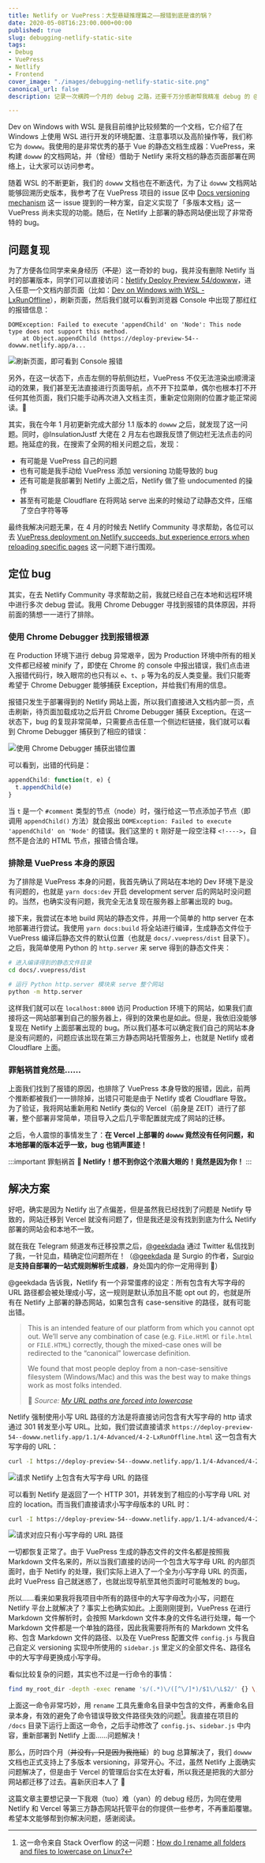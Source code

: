 ```yaml
---
title: Netlify or VuePress：大型悬疑推理篇之——报错到底是谁的锅？
date: 2020-05-08T16:23:00.000+00:00
published: true
slug: debugging-netlify-static-site
tags:
- Debug
- VuePress
- Netlify
- Frontend
cover_image: "./images/debugging-netlify-static-site.png"
canonical_url: false
description: 记录一次横跨一个月的 debug 之路，还要千万分感谢帮我精准 debug 的 @geekdada。

---
```

Dev on Windows with WSL 是我目前维护比较频繁的一个文档，它介绍了在 Windows 上使用 WSL 进行开发的环境配置、注意事项以及高阶操作等，我们称它为 `dowww`。我使用的是非常优秀的基于 Vue 的静态文档生成器：VuePress，来构建 `dowww` 的文档网站，并（曾经）借助于 Netlify 来将文档的静态页面部署在网络上，让大家可以访问参考。

随着 WSL 的不断更新，我们的 `dowww` 文档也在不断迭代，为了让 `dowww` 文档网站能够回溯历史版本，我参考了在 VuePress 项目的 issue 区中 [Docs versioning mechanism](https://github.com/vuejs/vuepress/issues/1018) 这一 issue 提到的一种方案，自定义实现了「多版本文档」这一 VuePress 尚未实现的功能。随后，在 Netlify 上部署的静态网站便出现了非常奇特的 bug。

## 问题复现

为了方便各位同学来亲身经历（~~不是~~）这一奇妙的 bug，我并没有删除 Netlify 当时的部署版本，同学们可以直接访问：[Netlify Deploy Preview 54/dowww](https://deploy-preview-54--dowww.netlify.app)，进入任意一个文档内部页面（比如：[Dev on Windows with WSL - LxRunOffline](https://deploy-preview-54--dowww.netlify.app/1.1/4-Advanced/4-2-LxRunOffline.html)），刷新页面，然后我们就可以看到浏览器 Console 中出现了那红红的报错信息：

    DOMException: Failed to execute 'appendChild' on 'Node': This node type does not support this method.
        at Object.appendChild (https://deploy-preview-54--dowww.netlify.app/a...

![刷新页面，即可看到 Console 报错](https://i.loli.net/2020/05/12/ELSOZk4YmoHn81h.png)

另外，在这一状态下，点击左侧的导航侧边栏，VuePress 不仅无法渲染出顺滑滚动的效果，我们甚至无法直接进行页面导航，点不开下拉菜单，偶尔也根本打不开任何其他页面，我们只能手动再次进入文档主页，重新定位刚刚的位置才能正常阅读。🎃

其实，我在今年 1 月初更新完成大部分 1.1 版本的 `dowww` 之后，就发现了这一问题。同时，@InsulationJustf 大佬在 2 月左右也跟我反馈了侧边栏无法点击的问题。拖延症的我，在搜索了全网的相关问题之后，发现：

* 有可能是 VuePress 自己的问题
* 也有可能是我手动给 VuePress 添加 versioning 功能导致的 bug
* 还有可能是我部署到 Netlify 上面之后，Netlify 做了些 undocumented 的操作
* 甚至有可能是 Cloudflare 在将网站 serve 出来的时候动了动静态文件，压缩了空白字符等等

最终我解决问题无果，在 4 月的时候去 Netlify Community 寻求帮助，各位可以去 [VuePress deployment on Netlify succeeds, but experience errors when reloading specific pages](https://community.netlify.com/t/vuepress-deployment-on-netlify-succeeds-but-experience-errors-when-reloading-specific-pages/12606) 这一问题下进行围观。

## 定位 bug

其实，在去 Netlify Community 寻求帮助之前，我就已经自己在本地和远程环境中进行多次 debug 尝试。我用 Chrome Debugger 寻找到报错的具体原因，并将前面的猜想一一进行了排除。

### 使用 Chrome Debugger 找到报错根源

在 Production 环境下进行 debug 异常艰辛，因为 Production 环境中所有的相关文件都已经被 minify 了，即使在 Chrome 的 console 中报出错误，我们点击进入报错代码行，映入眼帘的也只有以 `e`、`t`、`p` 等为名的反人类变量。我们只能寄希望于 Chrome Debugger 能够捕获 Exception，并给我们有用的信息。

报错只发生于部署得到的 Netlify 网站上面，所以我们直接进入文档内部一页，点击刷新，待页面加载成功之后开启 Chrome Debugger 捕获 Exception。在这一状态下，bug 的复现非常简单，只需要点击任意一个侧边栏链接，我们就可以看到 Chrome Debugger 捕获到了相应的错误：

![使用 Chrome Debugger 捕获出错位置](https://i.loli.net/2020/05/12/CsaWuSQ3k4rvAnt.png)

可以看到，出错的代码是：

```javascript
appendChild: function(t, e) {
  t.appendChild(e)
}
```

当 `t` 是一个 `#comment` 类型的节点（node）时，强行给这一节点添加子节点（即调用 `appendChild()` 方法）就会报出 `DOMException: Failed to execute 'appendChild' on 'Node'` 的错误。我们这里的 `t` 刚好是一段空注释 `<!---->`，自然不是合法的 HTML 节点，报错合情合理。

### 排除是 VuePress 本身的原因

为了排除是 VuePress 本身的问题，我首先确认了网站在本地的 Dev 环境下是没有问题的，也就是 `yarn docs:dev` 开启 development server 后的网站时没问题的。当然，也确实没有问题，我完全无法复现在服务器上部署出现的 bug。

接下来，我尝试在本地 build 网站的静态文件，并用一个简单的 http server 在本地部署进行尝试。我使用 `yarn docs:build` 将全站进行编译，生成静态文件位于 VuePress 编译后静态文件的默认位置（也就是 `docs/.vuepress/dist` 目录下）。之后，我简单使用 Python 的 `http.server` 来 serve 得到的静态文件夹：

```bash
# 进入编译得到的静态文件目录
cd docs/.vuepress/dist

# 运行 Python http.server 模块来 serve 整个网站
python -m http.server
```

这样我们就可以在 `localhost:8000` 访问 Production 环境下的网站，如果我们直接将这一网站部署到自己的服务器上，得到的效果也是如此。但是，我依旧没能够复现在 Netlify 上面部署出现的 bug。所以我们基本可以确定我们自己的网站本身是没有问题的，问题应该出现在第三方静态网站托管服务上，也就是 Netlify 或者 Cloudflare 上面。

### 罪魁祸首竟然是……

上面我们找到了报错的原因，也排除了 VuePress 本身导致的报错，因此，前两个推断都被我们一一排除掉，出错只可能是由于 Netlify 或者 Cloudflare 导致。为了验证，我将网站重新用和 Netlify 类似的 Vercel（前身是 ZEIT）进行了部署，整个部署非常简单，项目导入之后几乎零配置就完成了网站的迁移。

之后，令人震惊的事情发生了：**在 Vercel 上部署的 `dowww` 竟然没有任何问题，和本地部署的版本近乎一致，bug 也销声匿迹！**

:::important 罪魁祸首
**🌚 Netlify！想不到你这个浓眉大眼的！竟然是因为你！**
:::

## 解决方案

好吧，确实是因为 Netlify 出了点偏差，但是虽然我已经找到了问题是 Netlify 导致的，网站迁移到 Vercel 就没有问题了，但是我还是没有找到到底为什么 Netlify 部署的网站会和本地不一致。

就在我在 Telegram 频道发布迁移投票之后，[@geekdada](https://twitter.com/geekdada) 通过 Twitter 私信找到了我，一针见血，精确定位问题所在！（[@geekdada](https://twitter.com/geekdada) 是 Surgio 的作者，[Surgio](https://github.com/geekdada/surgio) 是**支持自部署的一站式规则解析生成器**，身处国内的你一定用得到 🚀）

@geekdada 告诉我，Netlify 有一个非常蛋疼的设定：所有包含有大写字母的 URL 路径都会被处理成小写，这一规则是默认添加且不能 opt out 的，也就是所有在 Netlify 上部署的静态网站，如果包含有 case-sensitive 的路径，就有可能出错。

> This is an intended feature of our platform from which you cannot opt out. We’ll serve any combination of case (e.g. `FiLe.HtMl` or `file.html` or `FILE.HTML`) correctly, though the mixed-case ones will be redirected to the “canonical” lowercase definition.
>
> We found that most people deploy from a non-case-sensitive filesystem (Windows/Mac) and this was the best way to make things work as most folks intended.
>
> 🚩 _Source: [My URL paths are forced into lowercase](https://community.netlify.com/t/my-url-paths-are-forced-into-lowercase/1659/2)_

Netlify 强制使用小写 URL 路径的方法是将直接访问包含有大写字母的 http 请求通过 301 转发至小写 URL。比如，我们尝试直接请求 `https://deploy-preview-54--dowww.netlify.app/1.1/4-Advanced/4-2-LxRunOffline.html` 这一包含有大写字母的 URL：

```bash
curl -I https://deploy-preview-54--dowww.netlify.app/1.1/4-Advanced/4-2-LxRunOffline.html
```

![请求 Netlify 上包含有大写字母 URL 的路径](https://i.loli.net/2020/05/08/sLYNtWo7D16wU3q.png)

可以看到 Netlify 是返回了一个 HTTP 301，并转发到了相应的小写字母 URL 对应的 location。而当我们直接请求小写字母版本的 URL 时：

```bash
curl -I https://deploy-preview-54--dowww.netlify.app/1.1/4-advanced/4-2-lxrunoffline.html
```

![请求对应只有小写字母的 URL 路径](https://i.loli.net/2020/05/08/q5RBnexLKyUzNQO.png)

一切都恢复正常了。由于 VuePress 生成的静态文件的文件名都是按照我 Markdown 文件名来的，所以当我们直接的访问一个包含大写字母 URL 的内部页面时，由于 Netlify 的处理，我们实际上进入了一个全为小写字母 URL 的页面，此时 VuePress 自己就迷惑了，也就出现导航至其他页面时可能触发的 bug。

所以……看来如果我将我项目中所有的路径中的大写字母改为小写，问题在 Netlify 平台上就解决了？事实上也确实如此。上面刚刚提到，VuePress 在进行 Markdown 文件解析时，会按照 Markdown 文件本身的文件名进行处理，每一个 Markdown 文件都是一个单独的路径，因此我需要将所有的 Markdown 文件名称、包含 Markdown 文件的路径、以及在 VuePress 配置文件 `config.js` 与我自己自定义 versioning 实现中所使用的 `sidebar.js` 里定义的全部文件名、路径名中的大写字母更换成小写字母。

看似比较复杂的问题，其实也不过是一行命令的事情：

```bash
find my_root_dir -depth -exec rename 's/(.*)\/([^\/]*)/$1\/\L$2/' {} \;
```

上面这一命令非常巧妙，用 `rename` 工具先重命名目录中包含的文件，再重命名目录本身，有效的避免了命令错误导致文件路径失效的问题[^1]。我直接在项目的 `/docs` 目录下运行上面这一命令，之后手动修改了 `config.js`、`sidebar.js` 中内容，重新部署到 Netlify 上面……问题解决！

那么，历时四个月（~~并没有，只是因为我拖延~~）的 bug 总算解决了，我们 `dowww` 文档也正式支持上了多版本 versioning，非常开心。不过，虽然 Netlify 上面确实问题解决了，但是由于 Vercel 的管理后台实在太好看，所以我还是把我的大部分网站都迁移了过去。喜新厌旧本人了 🤭

这篇文章主要想记录一下我艰（tuo）难（yan）的 debug 经历，为同在使用 Netlify 和 Vercel 等第三方静态网站托管平台的你提供一些参考，不再重蹈覆辙。希望本文能够帮到你解决问题，感谢阅读。

[^1]: 这一命令来自 Stack Overflow 的这一问题：[How do I rename all folders and files to lowercase on Linux?](https://stackoverflow.com/questions/152514/how-do-i-rename-all-folders-and-files-to-lowercase-on-linux)
